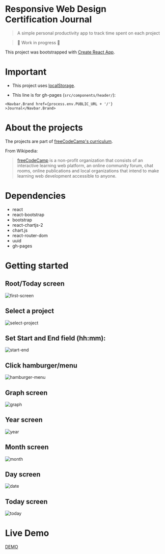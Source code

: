 # Responsive Web Design Certification Journal
> A simple personal productivity app to track time spent on each project

> 🚧 Work in progress 🚧

This project was bootstrapped with
[Create React App](https://github.com/facebook/create-react-app).

# Important

- This project uses [localStorage](https://developer.mozilla.org/en-US/docs/Web/API/Window/localStorage).

- This  line is for gh-pages (`src/components/header/`):

 ```<Navbar.Brand href={process.env.PUBLIC_URL + '/'} >Journal</Navbar.Brand>```


# About the projects

 The projects are part of [freeCodeCamp's curriculum](https://www.freecodecamp.org/learn/responsive-web-design/responsive-web-design-projects/).

From Wikipedia:

> [freeCodeCamp](https://en.wikipedia.org/wiki/FreeCodeCamp)  is a non-profit organization that consists of an interactive learning web platform, an online community forum, chat rooms, online publications and local organizations that intend to make learning web development accessible to anyone.


# Dependencies

- react
- react-bootstrap
- bootstrap
- react-chartjs-2
- chart.js
- react-router-dom
- uuid
- gh-pages


# Getting started 

## Root/Today screen

![first-screen](img/first-screen.png)


## Select a project 

![select-project](img/select-project.png)

## Set Start and End field (hh:mm):

![start-end](img/start-end.png)

## Click hamburger/menu

![hamburger-menu](img/hamburger-menu.png)


## Graph screen 

![graph](img/graph.png)

## Year screen 

![year](img/year.png)

## Month screen 

![month](img/month.png)

## Day screen

![date](img/date.png)


## Today screen 

![today](img/today.png)


# Live Demo

[DEMO](https://diegoperezm.github.io/responsive-web-design-certification-journal/)
